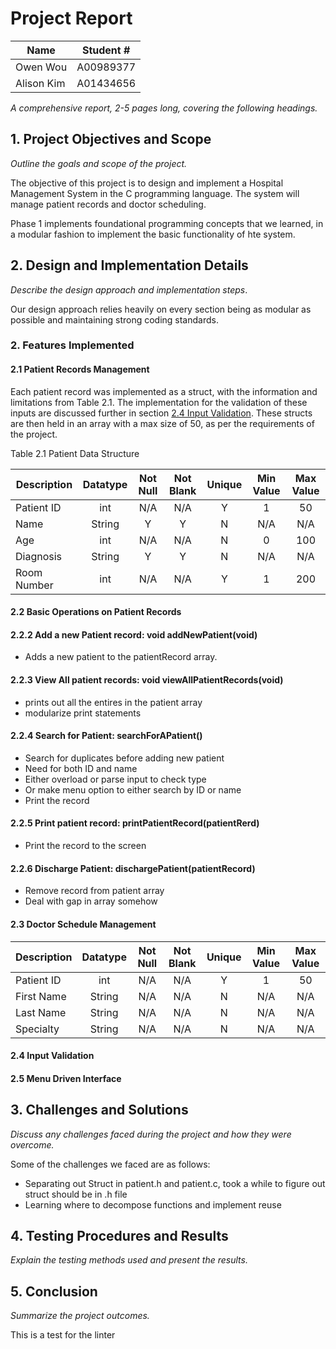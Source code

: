 # Project Report

| Name       | Student # |
|------------|-----------|
| Owen Wou   | A00989377 |
| Alison Kim | A01434656 |

*A comprehensive report, 2-5 pages long, covering the following headings.*

## 1. Project Objectives and Scope

*Outline the goals and scope of the project.*

The objective of this project is to design and implement a Hospital Management
System in the C programming language. The system will manage patient records and
doctor scheduling.

Phase 1 implements foundational programming concepts that we learned, in a
modular fashion to implement the basic
functionality of hte system.

## 2. Design and Implementation Details

*Describe the design approach and implementation steps*.

Our design approach relies heavily on every section being as modular as possible
and maintaining strong coding standards.

### 2. Features Implemented

#### 2.1 Patient Records Management

Each patient record was implemented as a struct, with the information and
limitations from Table 2.1. The implementation for the
validation of these inputs are discussed further in section
[2.4 Input Validation](#24-input-validation).
These structs are then held in an array with a max size of 50, as per the
requirements of the project.

Table 2.1 Patient Data Structure

| Description | Datatype | Not Null | Not Blank | Unique | Min Value | Max Value |
|-------------|:--------:|:--------:|:---------:|:------:|:---------:|:---------:|
| Patient ID  |   int    |   N/A    |    N/A    |   Y    |     1     |    50     |
| Name        |  String  |    Y     |     Y     |   N    |    N/A    |    N/A    |
| Age         |   int    |   N/A    |    N/A    |   N    |     0     |    100    |
| Diagnosis   |  String  |    Y     |     Y     |   N    |    N/A    |    N/A    |
| Room Number |   int    |   N/A    |    N/A    |   Y    |     1     |    200    |

#### 2.2 Basic Operations on Patient Records

#### 2.2.2 Add a new Patient record: void addNewPatient(void)

- Adds a new patient to the patientRecord array.

#### 2.2.3 View All patient records: void viewAllPatientRecords(void)

- prints out all the entires in the patient array
- modularize print statements

#### 2.2.4 Search for Patient: searchForAPatient()

- Search for duplicates before adding new patient
- Need for both ID and name
- Either overload or parse input to check type
- Or make menu option to either search by ID or name
- Print the record

#### 2.2.5 Print patient record: printPatientRecord(patientRerd)

- Print the record to the screen

#### 2.2.6 Discharge Patient: dischargePatient(patientRecord)

- Remove record from patient array
- Deal with gap in array somehow

#### 2.3 Doctor Schedule Management

| Description | Datatype | Not Null | Not Blank | Unique | Min Value | Max Value |
|-------------|:--------:|:--------:|:---------:|:------:|:---------:|:---------:|
| Patient ID  |   int    |   N/A    |    N/A    |   Y    |     1     |    50     |
| First Name  |  String  |   N/A    |    N/A    |   N    |    N/A    |    N/A    |
| Last Name   |  String  |   N/A    |    N/A    |   N    |    N/A    |    N/A    |
| Specialty   |  String  |   N/A    |    N/A    |   N    |    N/A    |    N/A    |

#### 2.4 Input Validation

#### 2.5 Menu Driven Interface

## 3. Challenges and Solutions

*Discuss any challenges faced during the project and how they were overcome.*

Some of the challenges we faced are as follows:

- Separating out Struct in patient.h and patient.c, took a while to figure out
  struct should be in .h file
- Learning where to decompose functions and implement reuse

## 4. Testing Procedures and Results

*Explain the testing methods used and present the results.*

## 5. Conclusion

*Summarize the project outcomes.*

This is a test for the linter

